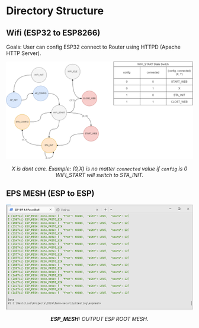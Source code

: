 # Directory Structure

## Wifi (ESP32 to ESP8266)
Goals: User can config ESP32 connect to Router using HTTPD (Apache HTTP Server).

![fsm_wifi](../docs/fsm_wifi.png)*<center>X is dont care. Example: (0,X) is no matter `connected` value if `config` is 0 WIFI_START will switch to STA_INIT.</center>*

## EPS MESH (ESP to ESP)

![esp_mesh](../docs/mesh_output.png)*<center>**ESP_MESH:** OUTPUT ESP ROOT MESH.</center>*